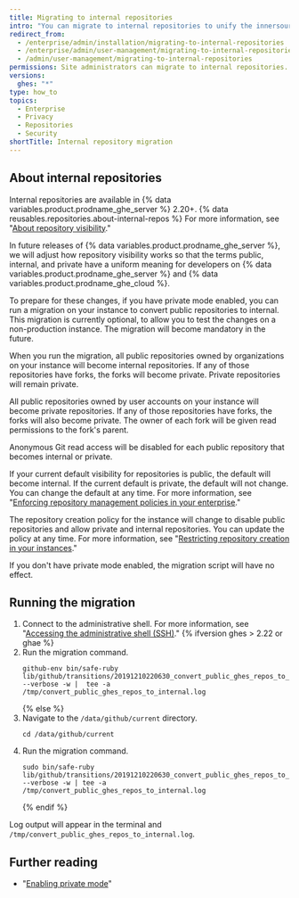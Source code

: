 ```yaml
---
title: Migrating to internal repositories
intro: "You can migrate to internal repositories to unify the innersource experience for developers using both {% data variables.product.prodname_ghe_server %} and {% data variables.product.prodname_ghe_cloud %}."
redirect_from:
  - /enterprise/admin/installation/migrating-to-internal-repositories
  - /enterprise/admin/user-management/migrating-to-internal-repositories
  - /admin/user-management/migrating-to-internal-repositories
permissions: Site administrators can migrate to internal repositories.
versions:
  ghes: "*"
type: how_to
topics:
  - Enterprise
  - Privacy
  - Repositories
  - Security
shortTitle: Internal repository migration
---
```


## About internal repositories

Internal repositories are available in {% data variables.product.prodname_ghe_server %} 2.20+. {% data reusables.repositories.about-internal-repos %} For more information, see "[About repository visibility](/github/creating-cloning-and-archiving-repositories/about-repository-visibility#about-internal-repositories)."

In future releases of {% data variables.product.prodname_ghe_server %}, we will adjust how repository visibility works so that the terms public, internal, and private have a uniform meaning for developers on {% data variables.product.prodname_ghe_server %} and {% data variables.product.prodname_ghe_cloud %}.

To prepare for these changes, if you have private mode enabled, you can run a migration on your instance to convert public repositories to internal. This migration is currently optional, to allow you to test the changes on a non-production instance. The migration will become mandatory in the future.

When you run the migration, all public repositories owned by organizations on your instance will become internal repositories. If any of those repositories have forks, the forks will become private. Private repositories will remain private.

All public repositories owned by user accounts on your instance will become private repositories. If any of those repositories have forks, the forks will also become private. The owner of each fork will be given read permissions to the fork's parent.

Anonymous Git read access will be disabled for each public repository that becomes internal or private.

If your current default visibility for repositories is public, the default will become internal. If the current default is private, the default will not change. You can change the default at any time. For more information, see "[Enforcing repository management policies in your enterprise](/admin/policies/enforcing-repository-management-policies-in-your-enterprise#configuring-the-default-visibility-of-new-repositories-in-your-enterprise)."

The repository creation policy for the instance will change to disable public repositories and allow private and internal repositories. You can update the policy at any time. For more information, see "[Restricting repository creation in your instances](/enterprise/admin/user-management/restricting-repository-creation-in-your-instance)."

If you don't have private mode enabled, the migration script will have no effect.

## Running the migration

1. Connect to the administrative shell. For more information, see "[Accessing the administrative shell (SSH)](/enterprise/admin/installation/accessing-the-administrative-shell-ssh)."
   {% ifversion ghes > 2.22 or ghae %}
2. Run the migration command.
   ```shell
   github-env bin/safe-ruby lib/github/transitions/20191210220630_convert_public_ghes_repos_to_internal.rb --verbose -w |  tee -a /tmp/convert_public_ghes_repos_to_internal.log
   ```
   {% else %}
3. Navigate to the `/data/github/current` directory.
   ```shell
   cd /data/github/current
   ```
4. Run the migration command.
   ```shell
   sudo bin/safe-ruby lib/github/transitions/20191210220630_convert_public_ghes_repos_to_internal.rb --verbose -w | tee -a /tmp/convert_public_ghes_repos_to_internal.log
   ```
   {% endif %}

Log output will appear in the terminal and `/tmp/convert_public_ghes_repos_to_internal.log`.

## Further reading

- "[Enabling private mode](/enterprise/admin/installation/enabling-private-mode)"
